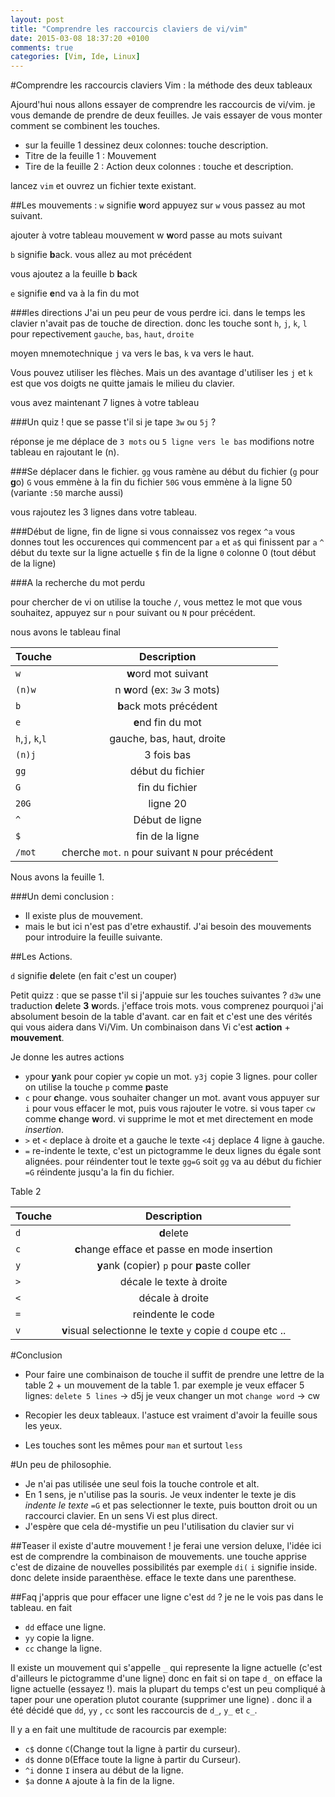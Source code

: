 ```yaml
---
layout: post
title: "Comprendre les raccourcis claviers de vi/vim"
date: 2015-03-08 18:37:20 +0100
comments: true
categories: [Vim, Ide, Linux]
---
```



#Comprendre les raccourcis claviers Vim : la méthode des deux tableaux

Ajourd'hui nous allons essayer de comprendre les raccourcis de vi/vim. je vous demande de prendre de deux feuilles. Je vais essayer de vous monter comment se combinent les touches.

- sur la feuille 1 dessinez deux colonnes: touche description.
- Titre de la feuille 1 : Mouvement
- Tire de la feuille 2 : Action deux colonnes : touche et description.

lancez `vim` et ouvrez un fichier texte existant.

##Les mouvements :
`w` signifie **w**ord
appuyez sur `w` vous passez au mot suivant.

ajouter à votre tableau mouvement
w **w**ord  passe au mots suivant

`b` signifie **b**ack. vous allez au mot précédent

vous ajoutez a la feuille b **b**ack

`e` signifie **e**nd va à la fin du mot

###les directions
J'ai un peu peur de vous perdre ici.
dans le temps les clavier n'avait pas de touche de direction. donc les touche sont `h`, `j`, `k`, `l` pour repectivement `gauche`, `bas`, `haut`, `droite`

moyen mnemotechnique `j` va vers le bas, `k` va vers le haut. 

Vous pouvez utiliser les flèches. Mais un des avantage d'utiliser les `j` et `k` est que vos doigts ne quitte jamais le milieu du clavier.

vous avez maintenant 7 lignes à votre tableau

###Un quiz !
que se passe t'il si je tape `3w` ou `5j` ?

réponse je me déplace de `3 mots` ou `5 ligne vers le bas`
modifions notre tableau en rajoutant le (n).

###Se déplacer dans le fichier.
`gg` vous ramène au début du fichier (`g` pour **g**o)
`G` vous emmène à la fin du fichier
`50G` vous emmène à la ligne 50 (variante `:50` marche aussi)

vous rajoutez les 3 lignes dans votre tableau.

###Début de ligne, fin de ligne
si vous connaissez vos regex `^a` vous donnes tout les occurences qui commencent par `a` et `a$` qui finissent par `a`
`^` début du texte sur la ligne actuelle
`$` fin de la ligne
`0` colonne 0 (tout début de la ligne)

###A la recherche du mot perdu

pour chercher de vi on utilise la touche `/`, vous mettez le mot que vous souhaitez, appuyez sur `n` pour suivant ou `N` pour précédent. 

nous avons le tableau final

| Touche      | Description |
| ------------- |:-------------:| 
| `w`               | **w**ord  mot suivant|
| `(n)w`            | n **w**ord  (ex: `3w` 3 mots)|
| `b`      | **b**ack   mots précédent  | 
| `e` | **e**nd fin du mot|
| `h`,`j`, `k`,`l` | gauche, bas, haut, droite|
| `(n)j` | 3 fois bas|
| `gg` | début du fichier|
| `G` | fin du fichier|
|`20G`| ligne 20|
|`^`|Début de ligne|
|`$`| fin de la ligne|
| `/mot`| cherche `mot`. `n` pour suivant `N` pour précédent| 

Nous avons la feuille 1.

###Un demi conclusion :  

- Il existe plus de mouvement. 
- mais le but ici n'est pas d'etre exhaustif. J'ai besoin des mouvements pour introduire la feuille suivante.

##Les Actions.

`d` signifie **d**elete (en fait c'est un couper)

Petit quizz : que se passe t'il si j'appuie sur les touches suivantes ? `d3w`
une traduction **d**elete **3** **w**ords. j'efface trois mots. vous comprenez pourquoi j'ai absolument besoin de la table d'avant. car en fait et c'est une des vérités qui vous aidera dans Vi/Vim. Un combinaison dans Vi c'est **action** + **mouvement**.

Je donne les autres actions

* `y`pour **y**ank pour copier `yw` copie un mot. `y3j` copie 3 lignes. pour coller on utilise la touche `p` comme **p**aste
* `c` pour **c**hange. vous souhaiter changer un mot. avant vous appuyer sur `i` pour vous effacer le mot, puis vous rajouter le votre. si vous taper `cw` comme **c**hange **w**ord. vi supprime le mot et met directement en mode *insertion*.
* `>` et `<` deplace à droite et a gauche le texte `<4j` deplace 4 ligne à gauche.
* `=` re-indente le texte, c'est un pictogramme le deux lignes du égale sont alignées. pour réindenter tout le texte `gg=G` soit `gg` va au début du fichier `=G` réindente jusqu'a la fin du fichier.

Table 2

|Touche      | Description|
| ------------- |:-------------:|
| `d`               | **d**elete|
| `c`               | **c**hange efface et passe en mode insertion|
| `y`            |  **y**ank (copier) `p` pour **p**aste coller|
| `>`      | décale le texte à droite | 
| `<` | décale à droite|
| `=`| reindente le code|
| `v` | **v**isual selectionne le texte  `y` copie `d` coupe etc ..|

#Conclusion
* Pour faire une combinaison de touche il suffit de prendre une lettre de la table 2 + un mouvement de la table 1. 
par exemple je veux effacer 5 lignes: 
`delete 5 lines` -> d5j
je veux changer un mot
`change word` -> cw

* Recopier les deux tableaux. l'astuce est vraiment d'avoir la feuille sous les yeux. 
* Les touches sont les mêmes pour `man` et surtout `less`

#Un peu de philosophie.

 - Je n'ai pas utilisée une seul fois la touche controle et alt.
 - En 1 sens, je n'utilise pas la souris. Je veux indenter le texte je dis *indente le texte* `=G` et pas selectionner le texte, puis boutton droit ou un raccourci clavier. En un sens Vi est plus direct. 
- J'espère que cela dé-mystifie un peu l'utilisation du clavier sur vi

##Teaser
il existe d'autre mouvement ! je ferai une version deluxe, l'idée ici est de comprendre la combinaison de mouvements. une touche apprise c'est de dizaine de nouvelles possibilités
par exemple `di(` `i` signifie inside. donc delete inside paraenthèse. efface le texte dans une parenthese. 

##Faq
j'appris que pour effacer une ligne c'est `dd` ? je ne le vois pas dans le tableau.
en fait 

* `dd` efface une ligne.
* `yy` copie la ligne.
* `cc` change la ligne.

Il existe un mouvement qui s'appelle `_` qui represente la ligne actuelle (c'est d'ailleurs le pictogramme d'une ligne)
donc en fait si on tape `d_` on efface la ligne actuelle (essayez !). mais la plupart du temps c'est un peu compliqué à taper pour une operation plutot courante (supprimer une ligne) . donc il a été décidé que `dd`, `yy` , `cc`
 sont les raccourcis de `d_`, `y_` et `c_`.

Il y a en fait une multitude de racourcis
par exemple:
* `c$` donne `C`(Change tout la ligne à partir du curseur).
* `d$` donne `D`(Efface toute la ligne à partir du Curseur).
* `^i` donne `I` insera au début de la ligne.
* `$a` donne `A` ajoute à la fin de la ligne.


